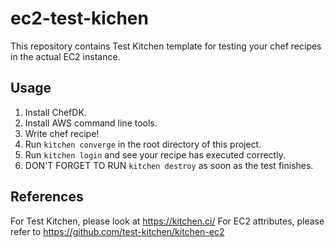 # ec2-test-kichen

This repository contains Test Kitchen template for testing your chef recipes in the actual EC2 instance. 

## Usage

1. Install ChefDK. 
2. Install AWS command line tools.
3. Write chef recipe!
4. Run `kitchen converge` in the root directory of this project.
5. Run `kitchen login` and see your recipe has executed correctly.
6. DON'T FORGET TO RUN `kitchen destroy` as soon as the test finishes.

## References

For Test Kitchen, please look at https://kitchen.ci/
For EC2 attributes, please refer to https://github.com/test-kitchen/kitchen-ec2

